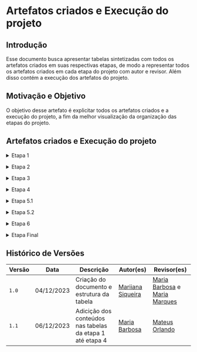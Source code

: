 # Artefatos criados e Execução do projeto

## Introdução

Esse documento busca apresentar tabelas sintetizadas com todos os artefatos criados em suas respectivas etapas, de modo a representar todos os artefatos criados em cada etapa do projeto com autor e revisor. Além disso contém a execução dos artefatos do projeto.

## Motivação e Objetivo

O objetivo desse artefato é explicitar todos os artefatos criados e a execução do projeto, a fim da melhor visualização da organização das etapas do projeto.

## Artefatos criados e Execução do projeto

<details>
 <p> Tabela 1: Artefatos criados e execução do projeto etapa 1.</p>
  <summary>Etapa 1</summary>

  <p>

  | Ponto de controle | Artefato | Técnicas | Autores | Revisores |
  | :--: | :--: | :--: | :--: | :--: |
  | Planejamento | [Git Pages](https://requisitos-de-software.github.io/2023.2-e-Titulo/) | -- | [João Victor](https://github.com/jvcostta) e [Mateus Orlando](https://github.com/MateusPy) | [Esther Sena](https://github.com/esmsena), [Mariiana Siqueira](https://github.com/Maryyscreuza), [Maria Barbosa](https://github.com/Madu01), [Maria Marques](https://github.com/EduardaSMarques), [João Victor](https://github.com/jvcostta) e [Mateus Orlando](https://github.com/MateusPy) |
  | Planejamento | [Escolha do Aplicativo](https://requisitos-de-software.github.io/2023.2-e-Titulo/planejamento/aplicativoescolhido/) | Rich Picture | [Maria Barbosa](https://github.com/Madu01) | [Maria Marques](https://github.com/EduardaSMarques) e [João Victor](https://github.com/jvcostta) |
  | Planejamento | [Termos de Uso do app E-titulo](https://requisitos-de-software.github.io/2023.2-e-Titulo/planejamento/copiatermos/)  | -- | [João Victor](https://github.com/jvcostta) | [Mariiana Siqueira](https://github.com/Maryyscreuza) |
  | Planejamento | [HeatMap](https://requisitos-de-software.github.io/2023.2-e-Titulo/planejamento/heatmap/) | heatmap | [Esther Sena](https://github.com/esmsena) | [João Victor](https://github.com/jvcostta) |
  | Planejamento | [Cronograma Planejado](https://requisitos-de-software.github.io/2023.2-e-Titulo/planejamento/cronogramaPlanejado/) | -- | [Maria Marques](https://github.com/EduardaSMarques) | [Mateus Orlando](https://github.com/MateusPy) e [Esther Sena](https://github.com/esmsena) |
  | Planejamento | [Cronograma Executado](https://requisitos-de-software.github.io/2023.2-e-Titulo/planejamento/CronogramaExecutado/) | -- | [Maria Marques](https://github.com/EduardaSMarques) e [Mariiana Siqueira](https://github.com/Maryyscreuza) | [Mateus Orlando](https://github.com/MateusPy) |
  | Planejamento | [Ferramentas Utilizadas](https://requisitos-de-software.github.io/2023.2-e-Titulo/planejamento/Ferramentas/) | -- | [Mateus Orlando](https://github.com/MateusPy) | [Maria Marques](https://github.com/EduardaSMarques) |
  | Planejamento | [Metodologia](https://requisitos-de-software.github.io/2023.2-e-Titulo/planejamento/metodologia/) | Scrum adaptável | [Maria Barbosa](https://github.com/Madu01) | [Mateus Orlando](https://github.com/MateusPy) e [João Victor](https://github.com/jvcostta) |
  | Pré-rastreabilidade | [Rich Picture](https://requisitos-de-software.github.io/2023.2-e-Titulo/planejamento/richpicture/) | Rich Picture | [Mariiana Siqueira](https://github.com/Maryyscreuza) | [Maria Barbosa](https://github.com/Madu01) e [Esther Sena](https://github.com/esmsena) |

  </p>
  <div style="text-align: center">
    <p>Fonte: BARBOSA, Maria; SIQUEIRA, Mariiana. 2023.</p>
  </div>
</details>

<p style="text-align: justify"></p>

<details>
 <p> Tabela 2: Artefatos criados e execução do projeto etapa 2.</p>
  <summary>Etapa 2</summary>

  <p>

  | Ponto de controle | Artefato | Técnicas | Autores | Revisores |
  | :--: | :--: | :--: | :--: | :--: |
  | --  | [Perfil do Usuário](https://requisitos-de-software.github.io/2023.2-e-Titulo/elicitacao/perfilDoUsuario/) | Questionário | [João Victor](https://github.com/jvcostta) e [Mateus Orlando](https://github.com/MateusPy) | [Maria Marques](https://github.com/EduardaSMarques) e [Mariiana Siqueira](https://github.com/Maryyscreuza) |
  | --  | [Personas](https://requisitos-de-software.github.io/2023.2-e-Titulo/elicitacao/Personas/) | Personas | [João Victor](https://github.com/jvcostta) e [Mateus Orlando](https://github.com/MateusPy)  | [Maria Marques](https://github.com/EduardaSMarques) e [Mariiana Siqueira](https://github.com/Maryyscreuza) |
  | Técnica de Elicitação | [Brainstorming](https://requisitos-de-software.github.io/2023.2-e-Titulo/elicitacao/tecnicas/brainstorming/) | Brainstorming | [Maria Barbosa](https://github.com/Madu01) e [Esther Sena](https://github.com/esmsena) | [João Victor](https://github.com/jvcostta) e [Mateus Orlando](https://github.com/MateusPy) |
  | Técnica de Elicitação | [Entrevista](https://requisitos-de-software.github.io/2023.2-e-Titulo/elicitacao/tecnicas/entrevista/) | Entrevista | [Maria Barbosa](https://github.com/Madu01) e [Esther Sena](https://github.com/esmsena) | [João Victor](https://github.com/jvcostta) e [Mateus Orlando](https://github.com/MateusPy) |
  | Técnica de Elicitação | [Introspecção](https://requisitos-de-software.github.io/2023.2-e-Titulo/elicitacao/tecnicas/introspeccao/) |  Introspecção | [Maria Barbosa](https://github.com/Madu01) e [Esther Sena](https://github.com/esmsena) | [João Victor](https://github.com/jvcostta) e [Mateus Orlando](https://github.com/MateusPy) |
  | Técnica de Elicitação | [Questionário](https://requisitos-de-software.github.io/2023.2-e-Titulo/elicitacao/tecnicas/questionario/) | Questionário | [Maria Barbosa](https://github.com/Madu01) e [Esther Sena](https://github.com/esmsena) | [João Victor](https://github.com/jvcostta) e [Mateus Orlando](https://github.com/MateusPy) |
  | Técnica de Elicitação | [Storytelling](https://requisitos-de-software.github.io/2023.2-e-Titulo/elicitacao/tecnicas/storytelling/) | Storytelling | [Maria Barbosa](https://github.com/Madu01) e [Esther Sena](https://github.com/esmsena) | [João Victor](https://github.com/jvcostta) e [Mateus Orlando](https://github.com/MateusPy)  |
  | Técnica de Elicitação | [Termo de Consentimento](https://requisitos-de-software.github.io/2023.2-e-Titulo/elicitacao/tecnicas/ModeloTermoConsentimento/) | -- | [Esther Sena](https://github.com/esmsena) | [Maria Marques](https://github.com/EduardaSMarques) |
  | Técnica de Priorização | [$100](https://requisitos-de-software.github.io/2023.2-e-Titulo/elicitacao/priorizacao/%24100/) | $100 | [Maria Marques](https://github.com/EduardaSMarques) e [Mariiana Siqueira](https://github.com/Maryyscreuza) | [Maria Barbosa](https://github.com/Madu01) e [Esther Sena](https://github.com/esmsena) |
  | Técnica de Priorização | [First Things First](https://requisitos-de-software.github.io/2023.2-e-Titulo/elicitacao/priorizacao/firstThingsFirst/) | First Things First | [Maria Marques](https://github.com/EduardaSMarques) e [Mariiana Siqueira](https://github.com/Maryyscreuza) | [Maria Barbosa](https://github.com/Madu01) e [Esther Sena](https://github.com/esmsena)  |
  | Técnica de Priorização | [Three Level Scale](https://requisitos-de-software.github.io/2023.2-e-Titulo/elicitacao/priorizacao/threeLevelScale/) | Three Level Scale |  [Maria Marques](https://github.com/EduardaSMarques) e [Mariiana Siqueira](https://github.com/Maryyscreuza) | [Maria Barbosa](https://github.com/Madu01) e [Esther Sena](https://github.com/esmsena)  |

  </p>
  <div style="text-align: center">
    <p>Fonte: BARBOSA, Maria; SIQUEIRA, Mariiana. 2023.</p>
  </div>
</details>

<p style="text-align: justify"></p>

<details>
 <p> Tabela X: Artefatos criados e execução do projeto etapa X.</p>
  <summary>Etapa 3</summary>

  <p>

  | Ponto de controle | Artefato | Técnicas | Autores | Revisores |
  | :--: | :--: | :--: | :--: | :--: |
  | Modelagem  | [Casos de Uso](https://requisitos-de-software.github.io/2023.2-e-Titulo/modelagem/casosdeuso/) | Casos de Uso | [Mateus Orlando](https://github.com/MateusPy) | [Maria Barbosa](https://github.com/Madu01) e [Esther Sena](https://github.com/esmsena) |
  | Modelagem  | [Especificação suplementar](https://requisitos-de-software.github.io/2023.2-e-Titulo/modelagem/especificacao-suplementar/) | Especificação suplementar | [Esther Sena](https://github.com/esmsena) e [Mariiana Siqueira](https://github.com/Maryyscreuza) | [Maria Barbosa](https://github.com/Madu01) e [Maria Marques](https://github.com/EduardaSMarques) |
  | Modelagem  | [Cenários](https://requisitos-de-software.github.io/2023.2-e-Titulo/modelagem/Cenarios/) | Cenários | [João Victor](https://github.com/jvcostta) |[Mateus Orlando](https://github.com/MateusPy) |  
  | Modelagem  | [Léxico]() | Léxico | [Maria Barbosa](https://github.com/Madu01) e [Maria Marques](https://github.com/EduardaSMarques) | [João Victor](https://github.com/jvcostta) |

  </p>
  <div style="text-align: center">
    <p>Fonte: BARBOSA, Maria; SIQUEIRA, Mariiana. 2023.</p>
  </div>
</details>

<p style="text-align: justify"></p>

<details>
 <p> Tabela X: Artefatos criados e execução do projeto etapa X.</p>
  <summary>Etapa 4</summary>

  <p>

  | Ponto de controle | Artefato | Técnicas | Autores | Revisores |
  | :--: | :--: | :--: | :--: | :--: |
  | Modelagem Ágil  | [Histórias de Usuário]() | Histórias de Usuário | [Mateus Orlando](https://github.com/MateusPy) e [João Victor](https://github.com/jvcostta) | [Esther Sena](https://github.com/esmsena) e [Mariiana Siqueira](https://github.com/Maryyscreuza) |
  | Modelagem Ágil  | [Backlog](https://requisitos-de-software.github.io/2023.2-e-Titulo/modelagem/agil/backlog/) | Backlog do Produto | [Esther Sena](https://github.com/esmsena) e [Mariiana Siqueira](https://github.com/Maryyscreuza) | [Maria Barbosa](https://github.com/Madu01) e [Maria Marques](https://github.com/EduardaSMarques) |
  | Modelagem Ágil  | [NFR Framework](https://requisitos-de-software.github.io/2023.2-e-Titulo/modelagem/agil/nfr/) | NFR Framework | [Maria Barbosa](https://github.com/Madu01) e [Maria Marques](https://github.com/EduardaSMarques) | [Mateus Orlando](https://github.com/MateusPy) e [João Victor](https://github.com/jvcostta) |

  </p>
  <div style="text-align: center">
    <p>Fonte: BARBOSA, Maria; SIQUEIRA, Mariiana. 2023.</p>
  </div>
</details>

<p style="text-align: justify"></p>

<details>
 <p> Tabela X: Artefatos criados e execução do projeto etapa X.</p>
  <summary>Etapa 5.1</summary>

  <p>

  | Ponto de controle | Artefato | Técnicas | Autores | Revisores |
  | :--: | :--: | :--: | :--: | :--: |
  |  |  |  |  |  |
  |  |  |  |  |  |
  |  |  |  |  |  |
  |  |  |  |  |  |
  |  |  |  |  |  |
  |  |  |  |  |  |

  </p>
  <div style="text-align: center">
    <p>Fonte: SIQUEIRA, Mariiana. 2023.</p>
  </div>
</details>

<p style="text-align: justify"></p>

<details>
 <p> Tabela X: Artefatos criados e execução do projeto etapa X.</p>
  <summary>Etapa 5.2</summary>

  <p>

  | Ponto de controle | Artefato | Técnicas | Autores | Revisores |
  | :--: | :--: | :--: | :--: | :--: |
  |  |  |  |  |  |
  |  |  |  |  |  |
  |  |  |  |  |  |
  |  |  |  |  |  |
  |  |  |  |  |  |
  |  |  |  |  |  |

  </p>
  <div style="text-align: center">
    <p>Fonte: SIQUEIRA, Mariiana. 2023.</p>
  </div>
</details>

<p style="text-align: justify"></p>

<details>
 <p> Tabela X: Artefatos criados e execução do projeto etapa X.</p>
  <summary>Etapa 6</summary>

  <p>

  | Ponto de controle | Artefato | Técnicas | Autores | Revisores |
  | :--: | :--: | :--: | :--: | :--: |
  |  |  |  |  |  |
  |  |  |  |  |  |
  |  |  |  |  |  |
  |  |  |  |  |  |
  |  |  |  |  |  |
  |  |  |  |  |  |

  </p>
  <div style="text-align: center">
    <p>Fonte: SIQUEIRA, Mariiana. 2023.</p>
  </div>
</details>

<p style="text-align: justify"></p>

<details>
 <p> Tabela X: Artefatos criados e execução do projeto etapa X.</p>
  <summary>Etapa Final</summary>

  <p>

  | Ponto de controle | Artefato | Técnicas | Autores | Revisores |
  | :--: | :--: | :--: | :--: | :--: |
  |  |  |  |  |  |
  |  |  |  |  |  |
  |  |  |  |  |  |
  |  |  |  |  |  |
  |  |  |  |  |  |
  |  |  |  |  |  |

  </p>
  <div style="text-align: center">
    <p>Fonte: SIQUEIRA, Mariiana. 2023.</p>
  </div>
</details>

<p style="text-align: justify"></p>

## Histórico de Versões

| Versão |  Data  |   Descrição   |   Autor(es)   |   Revisor(es)  |
| ------ | ------ | ------------- | ------------- | -------------- |
| `1.0`  | 04/12/2023  | Criação do documento e estrutura da tabela | [Mariiana Siqueira](https://github.com/Maryyscreuza)  | [Maria Barbosa](https://github.com/Madu01) e [Maria Marques ](https://github.com/EduardaSMarques) |
| `1.1`  | 06/12/2023  | Adicição dos conteúdos nas tabelas da etapa 1 até etapa 4 | [Maria Barbosa](https://github.com/Madu01)  | [Mateus Orlando](https://github.com/MateusPy) |
